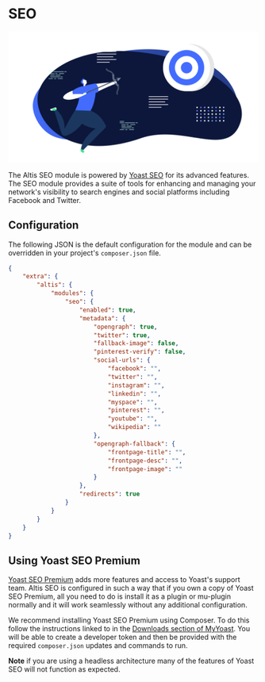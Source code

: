 # SEO

![](./assets/banner-seo.png)

The Altis SEO module is powered by [Yoast SEO](https://yoast.com/wordpress/plugins/seo/) for its advanced features. The SEO module provides a suite of tools for enhancing and managing your network's visibility to search engines and social platforms including Facebook and Twitter.

## Configuration

The following JSON is the default configuration for the module and can be overridden in your project's `composer.json` file.

```json
{
	"extra": {
		"altis": {
			"modules": {
				"seo": {
					"enabled": true,
					"metadata": {
						"opengraph": true,
						"twitter": true,
						"fallback-image": false,
						"pinterest-verify": false,
						"social-urls": {
							"facebook": "",
							"twitter": "",
							"instagram": "",
							"linkedin": "",
							"myspace": "",
							"pinterest": "",
							"youtube": "",
							"wikipedia": ""
						},
						"opengraph-fallback": {
							"frontpage-title": "",
							"frontpage-desc": "",
							"frontpage-image": ""
						}
					},
					"redirects": true
				}
			}
		}
	}
}
```

## Using Yoast SEO Premium

[Yoast SEO Premium](https://yoast.com/wordpress/plugins/seo/) adds more features and access to Yoast's support team. Altis SEO is configured in such a way that if you own a copy of Yoast SEO Premium, all you need to do is install it as a plugin or mu-plugin normally and it will work seamlessly without any additional configuration.

We recommend installing Yoast SEO Premium using Composer. To do this follow the instructions linked to in the [Downloads section of MyYoast](https://my.yoast.com/downloads). You will be able to create a developer token and then be provided with the required `composer.json` updates and commands to run.

**Note** if you are using a headless architecture many of the features of Yoast SEO will not function as expected.
